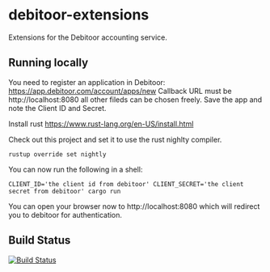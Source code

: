 # debitoor-extensions

Extensions for the Debitoor accounting service.

## Running locally
You need to register an application in Debitoor: https://app.debitoor.com/account/apps/new
Callback URL must be http://localhost:8080 all other fileds can be chosen freely. Save the app and note the Client ID and Secret.


Install rust https://www.rust-lang.org/en-US/install.html


Check out this project and set it to use the rust nighlty compiler.

    rustup override set nightly

You can now run the following in a shell:

    CLIENT_ID='the client id from debitoor' CLIENT_SECRET='the client secret from debitoor' cargo run

You can open your browser now to http://localhost:8080 which will redirect you to debitoor for authentication.

## Build Status

[![Build Status](https://travis-ci.org/tisoft/debitoor-extensions.svg?branch=master)](https://travis-ci.org/tisoft/debitoor-extensions)